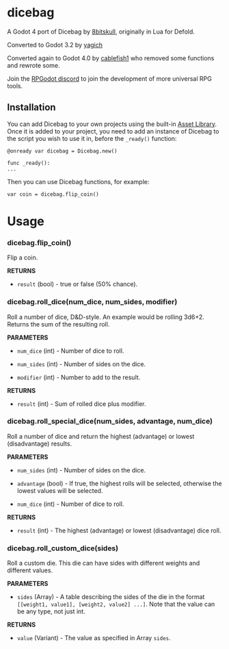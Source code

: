 # dicebag
A Godot 4 port of Dicebag by [8bitskull](https://github.com/8bitskull), originally in Lua for Defold.

Converted to Godot 3.2 by [yagich](https://github.com/yagich)

Converted again to Godot 4.0 by [cablefish1](https://github.com/cablefish1) who removed some functions and rewrote some.

Join the [RPGodot discord](https://discord.gg/2ZAdwyG6Sv) to join the development of more universal RPG tools.


## Installation
You can add Dicebag to your own projects using the built-in [Asset Library](https://docs.godotengine.org/en/latest/community/asset_library/using_assetlib.html#in-the-editor).
Once it is added to your project, you need to add an instance of Dicebag to the script you wish to use it in, before the `_ready()` function:
```
@onready var dicebag = Dicebag.new()

func _ready():
...
```
Then you can use Dicebag functions, for example:
```
var coin = dicebag.flip_coin()
```
#  Usage

  

###  dicebag.flip_coin()

Flip a coin.

  

**RETURNS**

* `result` (bool) - true or false (50% chance).

  

###  dicebag.roll_dice(num_dice, num_sides, modifier)

Roll a number of dice, D&D-style. An example would be rolling 3d6+2. Returns the sum of the resulting roll.

  

**PARAMETERS**

* `num_dice` (int) - Number of dice to roll.

* `num_sides` (int) - Number of sides on the dice.

* `modifier` (int) - Number to add to the result.

  

**RETURNS**

* `result` (int) - Sum of rolled dice plus modifier.

  

###  dicebag.roll_special_dice(num_sides, advantage, num_dice)

Roll a number of dice and return the highest (advantage) or lowest (disadvantage) results.

  

**PARAMETERS**

* `num_sides` (int) - Number of sides on the dice.

* `advantage` (bool) - If true, the highest rolls will be selected, otherwise the lowest values will be selected.

* `num_dice` (int) - Number of dice to roll.



  

**RETURNS**

* `result` (int) - The highest (advantage) or lowest (disadvantage) dice roll.



###  dicebag.roll_custom_dice(sides)

Roll a custom die. This die can have sides with different weights and different values.

  

**PARAMETERS**

* `sides` (Array) - A table describing the sides of the die in the format `[[weight1, value1], [weight2, value2] ...]`. Note that the value can be any type, not just int.

  

**RETURNS**

* `value` (Variant) - The value as specified in Array `sides`.

